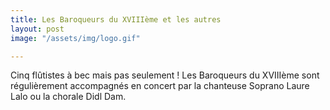 ```yaml
---
title: Les Baroqueurs du XVIIIème et les autres
layout: post
image: "/assets/img/logo.gif"

---
```

Cinq flûtistes à bec mais pas seulement ! Les Baroqueurs du XVIIIème sont régulièrement accompagnés en concert par la chanteuse Soprano Laure Lalo ou la chorale Didl Dam.